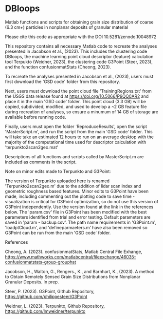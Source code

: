 # DBloops
Matlab functions and scripts for obtaining grain size distribution of coarse (6.3 cm+) particles in nonplanar deposits of granular material

Please cite this code as appropriate with the DOI 10.5281/zenodo.10048972

This repository contains all necessary Matlab code to recreate the analyses presented in Jacobson et al., (2023). This includes the clustering code DBloops, the machine learning point cloud descriptor (feature) calculation tool Terpukto (Weidner, 2023), the clustering code G3Point (Steer, 2023), and the function confusionmatStats (Cheong, 2023). 

To recreate the analyses presented in Jacobson et al., (2023), users must first download the 'GSD code' folder from this repository. 

Next, users must download the point cloud file 'TrainingRegions.txt' from the USGS data release found at https://doi.org/10.5066/P9QQ0AR2 and place it in the main 'GSD code' folder. This point cloud (3.3 GB) will be copied, subdivided, modified, and used to develop a ~2 GB feature file during recreation of analyses, so ensure a minumum of 14 GB of storage are available before running code. 

Finally, users must open the folder 'ReproduceResults', open the script 'MasterScript.m', and run the script from the main 'GSD code' folder. This will take take an estimated 12 hours to run on an average desktop with the majority of the computational time used for descriptor calculation with 'terpunkto2scan2geo.mat'

Descriptions of all functions and scripts called by MasterScript.m are included as comments in the script.  

Note on minor edits made to Terpunkto and G3Point: 

The version of Terpunkto uploaded here is renamed 'Terpunkto2scan2geo.m' due to the addition of lidar scan index and geometric roughness based features. Minor edits to G3Point have been made, including commenting out the plotting code to save time - visualization is critical for G3Point optimization, so do not use this version of G3Point independently. Use the version found at the link in the references below. The 'param.csv' file in G3Point has been modified with the best parameters identified from trial and error testing. Default parameters are saved in 'param - backup.csv'. The path name requirements in 'G3Point.m', 'loadptCloud.m', and 'defineparmaeters.m' have also been removed so G3Point can be run from the main 'GSD code' folder. 




References

Cheong, A. (2023). confusionmatStats, Matlab Central File Exhange, https://www.mathworks.com/matlabcentral/fileexchange/46035-confusionmatstats-group-grouphat

Jacobson, H., Walton, G., Rengers., K., and Barnhart, K., (2023). A method to Obtain Remotely Sensed Grain Size Distributions from Nonplanar Granular Deposits. In prep. 

Steer, P. (2023). G3Point, Github Repository,  https://github.com/philippesteer/G3Point

Weidner, L. (2023). Terpunkto, Github Repository, https://github.com/lmweidner/terpunkto
